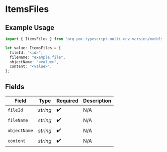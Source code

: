 # ItemsFiles

## Example Usage

```typescript
import { ItemsFiles } from "orq-poc-typescript-multi-env-version/models/operations";

let value: ItemsFiles = {
  fileId: "<id>",
  fileName: "example.file",
  objectName: "<value>",
  content: "<value>",
};
```

## Fields

| Field              | Type               | Required           | Description        |
| ------------------ | ------------------ | ------------------ | ------------------ |
| `fileId`           | *string*           | :heavy_check_mark: | N/A                |
| `fileName`         | *string*           | :heavy_check_mark: | N/A                |
| `objectName`       | *string*           | :heavy_check_mark: | N/A                |
| `content`          | *string*           | :heavy_check_mark: | N/A                |